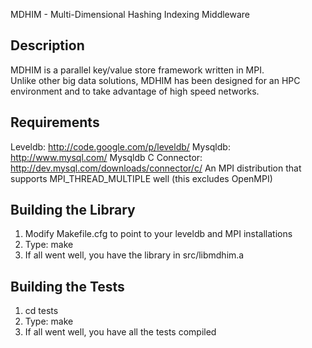 MDHIM - Multi-Dimensional Hashing Indexing Middleware


Description
---------------
MDHIM is a parallel key/value store framework written in MPI.  
Unlike other big data solutions, MDHIM has been designed for an HPC 
environment and to take advantage of high speed networks.


Requirements
---------------
Leveldb: http://code.google.com/p/leveldb/
Mysqldb: http://www.mysql.com/
Mysqldb C Connector: http://dev.mysql.com/downloads/connector/c/
An MPI distribution that supports MPI_THREAD_MULTIPLE well (this excludes OpenMPI)


Building the Library
---------------
1. Modify Makefile.cfg to point to your leveldb and MPI installations
2. Type: make
3. If all went well, you have the library in src/libmdhim.a


Building the Tests
---------------
1. cd tests
2. Type: make
3. If all went well, you have all the tests compiled

